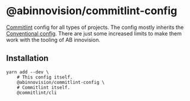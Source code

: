 # @abinnovision/commitlint-config

[Commitlint](https://commitlint.js.org/#/) config for all types of projects. The
config mostly inherits the
[Conventional config](https://github.com/conventional-changelog/commitlint/tree/master/%40commitlint/config-conventional).
There are just some increased limits to make them work with
the tooling of AB innovision.

## Installation

```shell
yarn add --dev \
	# This config itself.
	@abinnovision/commitlint-config \
	# Commitlint itself.
	@commitlint/cli
```
